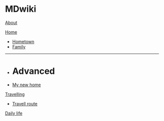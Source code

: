 # MDwiki

[About](index.md)

[Home]()

  * [Hometown](english/english-formula.md)
  * [Family](english/Phonetic-Phonics.md)
- - - -
  * # Advanced
  * [My new home](english/stress.md)

[Travelling]()

  * [Travell route](math/levy_processes.md)

[Daily life](coding/PythonNote.md)


<script src="https://polyfill.io/v3/polyfill.min.js?features=es6"></script>
<script id="MathJax-script" async src="https://cdn.jsdelivr.net/npm/mathjax@3/es5/tex-mml-chtml.js"></script>
